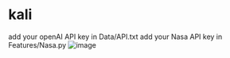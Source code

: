 # kali
add your openAI API key in Data/API.txt
add your Nasa API key in Features/Nasa.py
![image](https://github.com/anujb6/kali/assets/74948201/7edda808-1e05-4a86-986c-cecdf62039a9)

